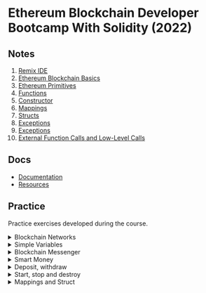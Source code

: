 # Ethereum Blockchain Developer Bootcamp With Solidity (2022)

## Notes

1. [Remix IDE](./notes/remix.md)
2. [Ethereum Blockchain Basics](./notes/blockchain-basics.md)
3. [Ethereum Primitives](./notes/primitives-objects.md)
4. [Functions](./notes/functions.md)
5. [Constructor](./notes/constructor.md)
6. [Mappings](./notes/mappings.md)
7. [Structs](./notes/structs.md)
8. [Exceptions](./notes/exceptions.md)
9. [Exceptions](./notes/exceptions.md)
10. [External Function Calls and Low-Level Calls](./notes/low-level-calls.md)

## Docs

-   [Documentation](https://ethereum-blockchain-developer.com/)
-   [Resources](https://docs.google.com/spreadsheets/d/1OO06RZ7vw8-Hij8ZxB68FaRYRtQEz3GifnLDNwW8sTs/edit#gid=1051902784)

## Practice

Practice exercises developed during the course.

<details>
  <summary>Blockchain Networks</summary>

### [FirstSmartContract.sol](./contracts/FirstSmartContract.sol)

-   JavaScript VM(London) deploy 0xd9145CCE52D386f254917e481eB44e9943F39138

![JavaScript VM](./util/images/javaScriptVM.png)

-   Ropsten deploy [0x8346f00379d30Dc3bf7D069C96a65ec6B30ac0EF](https://ropsten.etherscan.io/address/0x8346f00379d30Dc3bf7D069C96a65ec6B30ac0EF)

-   Web3 Provider deploy 0x3dc61BFDa63a4FbA5C9bB5C20a99c97cecb90a9a

![JavaScript VM](./util/images/web3provider.png)

</details>

<details>
  <summary>Simple Variables</summary>

#### [Variables.sol](./contracts/Variables.sol) pragma solidity ^0.8.13;

#### [RollOver7.sol](./contracts/RollOver7.sol) pragma solidity 0.7.0;

#### [RollOver8.sol](./contracts/RollOver8.sol) pragma solidity ^0.8.1;

</details>

<details>
  <summary>Blockchain Messenger</summary>

#### [BlockchainMessenger.sol](./contracts/BlockchainMessenger.sol) pragma solidity 0.8.17;

</details>

<details>
  <summary>Smart Money</summary>

#### [SmartMoney.sol](./contracts/SmartMoney.sol) pragma solidity 0.8.15;

-   Deployment: [0x3e3a243eCd1D7651D99c34A1E65f3f52Af0f3D0D](https://mumbai.polygonscan.com/address/0x3e3a243eCd1D7651D99c34A1E65f3f52Af0f3D0D)
-   [Reference exercise](https://ethereum-blockchain-developer.com/2022-03-deposit-withdrawals/11-the-smart-money-implementation/)

</details>

<details>
  <summary>Deposit, withdraw</summary>

#### [SendMoneyExample.sol](./contracts/SendMoneyExample.sol)

</details>

<details>
  <summary>Start, stop and destroy</summary>

#### [StartStopUpdateExample.sol](./contracts/StartStopUpdateExample.sol)

</details>

<details>
  <summary>Mappings and Struct</summary>

#### [SimpleMappingExample.sol](./contracts/SimpleMappingExample.sol)

#### [MappingStructExample.sol](./contracts/MappingStructExample.sol)

</details>

